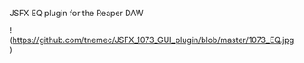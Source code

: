 JSFX EQ plugin for the Reaper DAW

!(https://github.com/tnemec/JSFX_1073_GUI_plugin/blob/master/1073_EQ.jpg)
